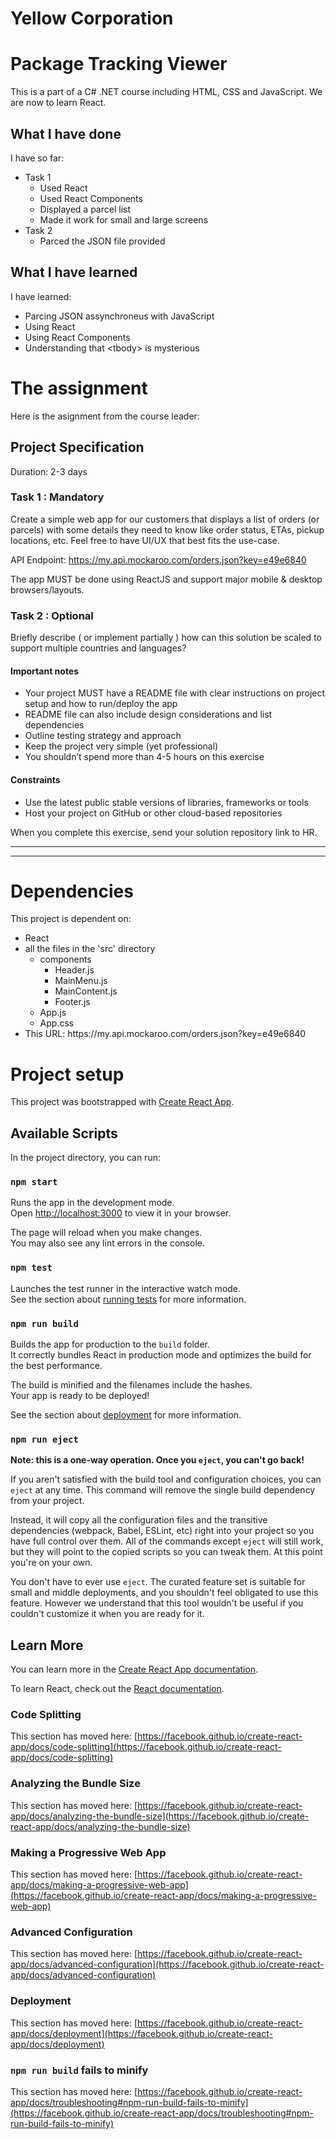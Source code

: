 # Yellow Corporation

<h1>Package Tracking Viewer</h1>

This is a part of a C# .NET course including HTML, CSS and JavaScript.
We are now to learn React.

<h2>What I have done</h2>

I have so far:
<ul>
<li>Task 1
<ul>
<li>Used React
<li>Used React Components
<li>Displayed a parcel list
<li>Made it work for small and large screens
</ul>
<li>Task 2
<ul>
<li>Parced the JSON file provided
</ul>
</ul>

<h2>What I have learned</h2>

<p>I have learned:</p>

<ul>
<li>Parcing JSON assynchroneus with JavaScript
<li>Using React
<li>Using React Components
<li>Understanding that &lt;tbody&gt; is mysterious
</ul>




<h1>The assignment</h1>

Here is the asignment from the course leader:

<h2>Project Specification</h2>

Duration: 2-3 days

<h3>Task 1 : Mandatory</h3>

Create a simple web app for our customers that displays a list of orders (or parcels) with some details they need to know like order status, ETAs, pickup locations, etc. Feel free to have UI/UX that best fits the use-case.

API Endpoint: https://my.api.mockaroo.com/orders.json?key=e49e6840

The app MUST be done using ReactJS and support major mobile & desktop browsers/layouts.

<h3>Task 2 : Optional</h3>

Briefly describe ( or implement partially ) how can this solution be scaled to support multiple countries and languages?

<h4>Important notes</h4>
<ul>
<li>Your project MUST have a README file with clear instructions on project setup and how to run/deploy the app
<li>README file can also include design considerations and list dependencies
<li>Outline testing strategy and approach
<li>Keep the project very simple (yet professional)
<li>You shouldn’t spend more than 4-5 hours on this exercise
</ul>

<h4>Constraints</h4>

<ul>
<li>Use the latest public stable versions of libraries, frameworks or tools
<li>Host your project on GitHub or other cloud-based repositories
</ul>

When you complete this exercise, send your solution repository link to HR.

<hr><hr>

<h1>Dependencies</h1>

This project is dependent on:
<ul>
<li>React
<li>all the files in the 'src' directory
<ul>
<li>components
<ul>
<li>Header.js
<li>MainMenu.js
<li>MainContent.js
<li>Footer.js
</ul>
<li>App.js
<li>App.css
</ul>
<li>This URL: https://my.api.mockaroo.com/orders.json?key=e49e6840
</ul>



<h1>Project setup</h1>

This project was bootstrapped with [Create React App](https://github.com/facebook/create-react-app).

## Available Scripts

In the project directory, you can run:

### `npm start`

Runs the app in the development mode.\
Open [http://localhost:3000](http://localhost:3000) to view it in your browser.

The page will reload when you make changes.\
You may also see any lint errors in the console.

### `npm test`

Launches the test runner in the interactive watch mode.\
See the section about [running tests](https://facebook.github.io/create-react-app/docs/running-tests) for more information.

### `npm run build`

Builds the app for production to the `build` folder.\
It correctly bundles React in production mode and optimizes the build for the best performance.

The build is minified and the filenames include the hashes.\
Your app is ready to be deployed!

See the section about [deployment](https://facebook.github.io/create-react-app/docs/deployment) for more information.

### `npm run eject`

**Note: this is a one-way operation. Once you `eject`, you can't go back!**

If you aren't satisfied with the build tool and configuration choices, you can `eject` at any time. This command will remove the single build dependency from your project.

Instead, it will copy all the configuration files and the transitive dependencies (webpack, Babel, ESLint, etc) right into your project so you have full control over them. All of the commands except `eject` will still work, but they will point to the copied scripts so you can tweak them. At this point you're on your own.

You don't have to ever use `eject`. The curated feature set is suitable for small and middle deployments, and you shouldn't feel obligated to use this feature. However we understand that this tool wouldn't be useful if you couldn't customize it when you are ready for it.

## Learn More

You can learn more in the [Create React App documentation](https://facebook.github.io/create-react-app/docs/getting-started).

To learn React, check out the [React documentation](https://reactjs.org/).

### Code Splitting

This section has moved here: [https://facebook.github.io/create-react-app/docs/code-splitting](https://facebook.github.io/create-react-app/docs/code-splitting)

### Analyzing the Bundle Size

This section has moved here: [https://facebook.github.io/create-react-app/docs/analyzing-the-bundle-size](https://facebook.github.io/create-react-app/docs/analyzing-the-bundle-size)

### Making a Progressive Web App

This section has moved here: [https://facebook.github.io/create-react-app/docs/making-a-progressive-web-app](https://facebook.github.io/create-react-app/docs/making-a-progressive-web-app)

### Advanced Configuration

This section has moved here: [https://facebook.github.io/create-react-app/docs/advanced-configuration](https://facebook.github.io/create-react-app/docs/advanced-configuration)

### Deployment

This section has moved here: [https://facebook.github.io/create-react-app/docs/deployment](https://facebook.github.io/create-react-app/docs/deployment)

### `npm run build` fails to minify

This section has moved here: [https://facebook.github.io/create-react-app/docs/troubleshooting#npm-run-build-fails-to-minify](https://facebook.github.io/create-react-app/docs/troubleshooting#npm-run-build-fails-to-minify)
